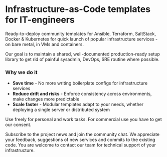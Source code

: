 # Infrastructure-as-Code templates for IT-engineers

Ready-to-deploy community templates for Ansible, Terraform, SaltStack, Docker & Kubernetes for quick launch of popular infrastructure services - on bare metal, in VMs and containers.

Our goal is to maintain a shared, well-documented production-ready setup library to get rid of painful sysadmin, DevOps, SRE routine where possible.

### Why we do it

- **Save time** - No more writing boilerplate configs for infrastructure services
- **Reduce drift and risks** - Enforce consistency across environments, make changes more predictable
- **Scale faster** - Modular templates adapt to your needs, whether deploying a single server or distributed system

Use freely for personal and work tasks. For commercial use you have to get our consent.

Subscribe to the project news and join the community chat. We appreciate your feedback, suggestions of new services and commits to the existing code. You are welcome to contact our team for technical support of your infrastructure.
